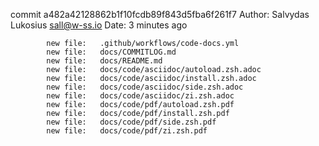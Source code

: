 commit a482a42128862b1f10fcdb89f843d5fba6f261f7
Author: Salvydas Lukosius <sall@w-ss.io>
Date:   3 minutes ago

            new file:   .github/workflows/code-docs.yml
            new file:   docs/COMMITLOG.md
            new file:   docs/README.md
            new file:   docs/code/asciidoc/autoload.zsh.adoc
            new file:   docs/code/asciidoc/install.zsh.adoc
            new file:   docs/code/asciidoc/side.zsh.adoc
            new file:   docs/code/asciidoc/zi.zsh.adoc
            new file:   docs/code/pdf/autoload.zsh.pdf
            new file:   docs/code/pdf/install.zsh.pdf
            new file:   docs/code/pdf/side.zsh.pdf
            new file:   docs/code/pdf/zi.zsh.pdf
